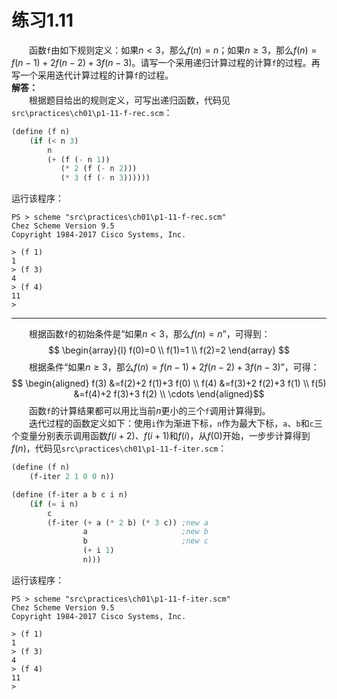 # 练习1.11
&emsp;&emsp;函数`f`由如下规则定义：如果$n<3$，那么$f(n)=n$；如果$n \geqslant 3$，那么$f(n)=f(n-1)+2f(n-2)+3f(n-3)$。请写一个采用递归计算过程的计算`f`的过程。再写一个采用迭代计算过程的计算`f`的过程。  
**解答：**  
&emsp;&emsp;根据题目给出的规则定义，可写出递归函数，代码见`src\practices\ch01\p1-11-f-rec.scm`：  
```lisp
(define (f n)
    (if (< n 3)
        n
        (+ (f (- n 1))
           (* 2 (f (- n 2)))
           (* 3 (f (- n 3))))))
```
运行该程序：  
```shell
PS > scheme "src\practices\ch01\p1-11-f-rec.scm"
Chez Scheme Version 9.5
Copyright 1984-2017 Cisco Systems, Inc.

> (f 1)
1
> (f 3)
4
> (f 4)
11
>
```

---
&emsp;&emsp;根据函数`f`的初始条件是“如果$n < 3$，那么$f(n)=n$”，可得到：$$
\begin{array}{l}
f(0)=0 \\
f(1)=1 \\
f(2)=2
\end{array}
$$&emsp;&emsp;根据条件“如果$n \geqslant 3$，那么$f(n)=f(n-1)+2f(n-2)+3f(n-3)$”，可得：$$
\begin{aligned}
f(3) &=f(2)+2 f(1)+3 f(0) \\
f(4) &=f(3)+2 f(2)+3 f(1) \\
f(5) &=f(4)+2 f(3)+3 f(2) \\
\cdots
\end{aligned}$$&emsp;&emsp;函数`f`的计算结果都可以用比当前$n$更小的三个`f`调用计算得到。  
&emsp;&emsp;迭代过程的函数定义如下：使用`i`作为渐进下标，`n`作为最大下标，`a`、`b`和`c`三个变量分别表示调用函数$f(i+2)$、$f(i+1)$和$f(i)$，从$f(0)$开始，一步步计算得到$f(n)$，代码见`src\practices\ch01\p1-11-f-iter.scm`：
```lisp
(define (f n)
    (f-iter 2 1 0 0 n))

(define (f-iter a b c i n)
    (if (= i n)
        c
        (f-iter (+ a (* 2 b) (* 3 c)) ;new a
                a                     ;new b
                b                     ;new c
                (+ i 1)
                n)))
```
运行该程序：  
```shell
PS > scheme "src\practices\ch01\p1-11-f-iter.scm"
Chez Scheme Version 9.5
Copyright 1984-2017 Cisco Systems, Inc.

> (f 1)
1
> (f 3)
4
> (f 4)
11
>
```